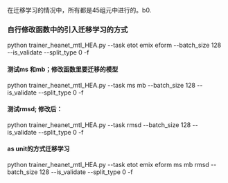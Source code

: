 在迁移学习的情况中，所有都是45组元中进行的。b0.

### 自行修改函数中的引入迁移学习的方式

python trainer_heanet_mtl_HEA.py --task etot emix eform --batch_size 128 --is_validate --split_type 0 -f


#### 测试ms 和mb；修改函数里要迁移的模型
 python trainer_heanet_mtl_HEA.py --task ms mb --batch_size 128 --is_validate --split_type 0 -f
 
#### 测试rmsd; 修改后：
python trainer_heanet_mtl_HEA.py --task rmsd --batch_size 128 --is_validate --split_type 0 -f


#### as unit的方式迁移学习
python trainer_heanet_mtl_HEA.py --task etot emix eform ms mb rmsd --batch_size 128 --is_validate --split_type 0 -f